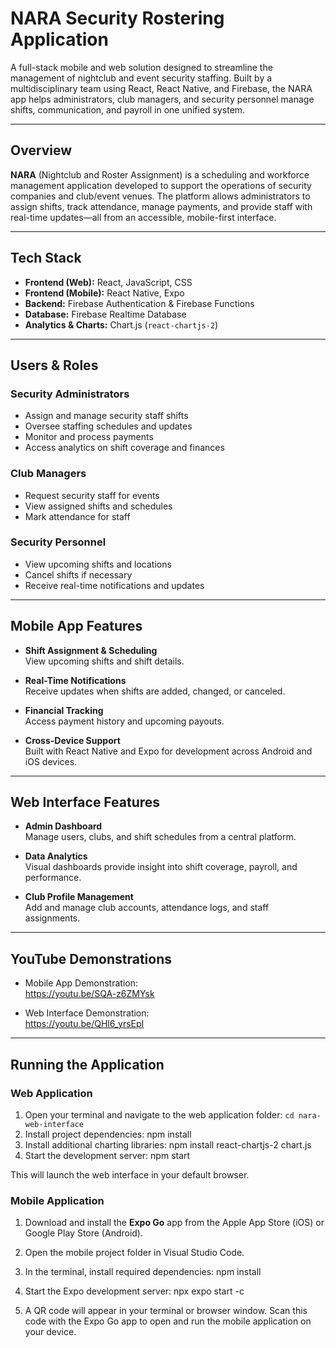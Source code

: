# NARA Security Rostering Application

A full-stack mobile and web solution designed to streamline the management of nightclub and event security staffing. Built by a multidisciplinary team using React, React Native, and Firebase, the NARA app helps administrators, club managers, and security personnel manage shifts, communication, and payroll in one unified system.

---

## Overview

**NARA** (Nightclub and Roster Assignment) is a scheduling and workforce management application developed to support the operations of security companies and club/event venues. The platform allows administrators to assign shifts, track attendance, manage payments, and provide staff with real-time updates—all from an accessible, mobile-first interface.

---

## Tech Stack

- **Frontend (Web):** React, JavaScript, CSS  
- **Frontend (Mobile):** React Native, Expo  
- **Backend:** Firebase Authentication & Firebase Functions  
- **Database:** Firebase Realtime Database  
- **Analytics & Charts:** Chart.js (`react-chartjs-2`)

---

## Users & Roles

### Security Administrators
- Assign and manage security staff shifts  
- Oversee staffing schedules and updates  
- Monitor and process payments  
- Access analytics on shift coverage and finances  

### Club Managers
- Request security staff for events  
- View assigned shifts and schedules  
- Mark attendance for staff  

### Security Personnel
- View upcoming shifts and locations  
- Cancel shifts if necessary  
- Receive real-time notifications and updates  

---

## Mobile App Features

- **Shift Assignment & Scheduling**  
  View upcoming shifts and shift details.

- **Real-Time Notifications**  
  Receive updates when shifts are added, changed, or canceled.

- **Financial Tracking**  
  Access payment history and upcoming payouts.

- **Cross-Device Support**  
  Built with React Native and Expo for development across Android and iOS devices.

---

## Web Interface Features

- **Admin Dashboard**  
  Manage users, clubs, and shift schedules from a central platform.

- **Data Analytics**  
  Visual dashboards provide insight into shift coverage, payroll, and performance.

- **Club Profile Management**  
  Add and manage club accounts, attendance logs, and staff assignments.

---

## YouTube Demonstrations

- Mobile App Demonstration:  
  https://youtu.be/SQA-z6ZMYsk

- Web Interface Demonstration:  
  https://youtu.be/QHl6_yrsEpI

---

## Running the Application

### Web Application

1. Open your terminal and navigate to the web application folder:
   	```cd nara-web-interface```
2. Install project dependencies:
	npm install
3. Install additional charting libraries:
   	npm install react-chartjs-2 chart.js
4. Start the development server:
   	npm start

This will launch the web interface in your default browser.

### Mobile Application
1. Download and install the **Expo Go** app from the Apple App Store (iOS) or Google Play Store (Android).

2. Open the mobile project folder in Visual Studio Code.

3. In the terminal, install required dependencies:
   	npm install

4. Start the Expo development server:
	npx expo start -c


5. A QR code will appear in your terminal or browser window. Scan this code with the Expo Go app to open and run the mobile application on your device.


   

